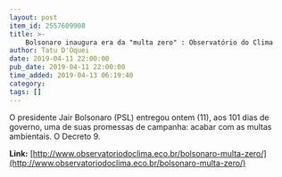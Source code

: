 ```yaml
---
layout: post
item_id: 2557609908
title: >-
    Bolsonaro inaugura era da "multa zero" : Observatório do Clima
author: Tatu D'Oquei
date: 2019-04-11 22:00:00
pub_date: 2019-04-11 22:00:00
time_added: 2019-04-13 06:19:40
category: 
tags: []
---
```


O presidente Jair Bolsonaro (PSL) entregou ontem (11), aos 101 dias de governo, uma de suas promessas de campanha: acabar com as multas ambientais. O Decreto 9.

**Link:** [http://www.observatoriodoclima.eco.br/bolsonaro-multa-zero/](http://www.observatoriodoclima.eco.br/bolsonaro-multa-zero/)

